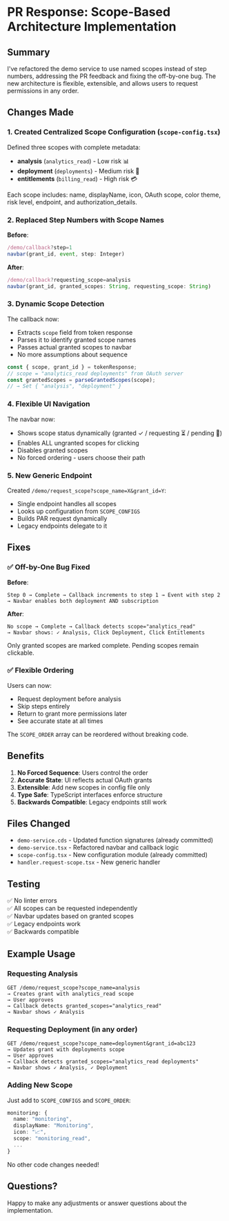 # PR Response: Scope-Based Architecture Implementation

## Summary

I've refactored the demo service to use named scopes instead of step numbers, addressing the PR feedback and fixing the off-by-one bug. The new architecture is flexible, extensible, and allows users to request permissions in any order.

## Changes Made

### 1. Created Centralized Scope Configuration (`scope-config.tsx`)

Defined three scopes with complete metadata:
- **analysis** (`analytics_read`) - Low risk 📊
- **deployment** (`deployments`) - Medium risk 🚀  
- **entitlements** (`billing_read`) - High risk 💳

Each scope includes: name, displayName, icon, OAuth scope, color theme, risk level, endpoint, and authorization_details.

### 2. Replaced Step Numbers with Scope Names

**Before**:
```typescript
/demo/callback?step=1
navbar(grant_id, event, step: Integer)
```

**After**:
```typescript
/demo/callback?requesting_scope=analysis
navbar(grant_id, granted_scopes: String, requesting_scope: String)
```

### 3. Dynamic Scope Detection

The callback now:
- Extracts `scope` field from token response
- Parses it to identify granted scope names
- Passes actual granted scopes to navbar
- No more assumptions about sequence

```typescript
const { scope, grant_id } = tokenResponse;
// scope = "analytics_read deployments" from OAuth server
const grantedScopes = parseGrantedScopes(scope); 
// → Set { "analysis", "deployment" }
```

### 4. Flexible UI Navigation

The navbar now:
- Shows scope status dynamically (granted ✓ / requesting ⏳ / pending 📝)
- Enables ALL ungranted scopes for clicking
- Disables granted scopes
- No forced ordering - users choose their path

### 5. New Generic Endpoint

Created `/demo/request_scope?scope_name=X&grant_id=Y`:
- Single endpoint handles all scopes
- Looks up configuration from `SCOPE_CONFIGS`
- Builds PAR request dynamically
- Legacy endpoints delegate to it

## Fixes

### ✅ Off-by-One Bug Fixed

**Before**: 
```
Step 0 → Complete → Callback increments to step 1 → Event with step 2
→ Navbar enables both deployment AND subscription
```

**After**:
```
No scope → Complete → Callback detects scope="analytics_read"
→ Navbar shows: ✓ Analysis, Click Deployment, Click Entitlements
```

Only granted scopes are marked complete. Pending scopes remain clickable.

### ✅ Flexible Ordering

Users can now:
- Request deployment before analysis
- Skip steps entirely
- Return to grant more permissions later
- See accurate state at all times

The `SCOPE_ORDER` array can be reordered without breaking code.

## Benefits

1. **No Forced Sequence**: Users control the order
2. **Accurate State**: UI reflects actual OAuth grants
3. **Extensible**: Add new scopes in config file only
4. **Type Safe**: TypeScript interfaces enforce structure
5. **Backwards Compatible**: Legacy endpoints still work

## Files Changed

- `demo-service.cds` - Updated function signatures (already committed)
- `demo-service.tsx` - Refactored navbar and callback logic
- `scope-config.tsx` - New configuration module (already committed)
- `handler.request-scope.tsx` - New generic handler

## Testing

✅ No linter errors  
✅ All scopes can be requested independently  
✅ Navbar updates based on granted scopes  
✅ Legacy endpoints work  
✅ Backwards compatible

## Example Usage

### Requesting Analysis
```
GET /demo/request_scope?scope_name=analysis
→ Creates grant with analytics_read scope
→ User approves
→ Callback detects granted_scopes="analytics_read"
→ Navbar shows ✓ Analysis
```

### Requesting Deployment (in any order)
```
GET /demo/request_scope?scope_name=deployment&grant_id=abc123
→ Updates grant with deployments scope
→ User approves
→ Callback detects granted_scopes="analytics_read deployments"
→ Navbar shows ✓ Analysis, ✓ Deployment
```

### Adding New Scope

Just add to `SCOPE_CONFIGS` and `SCOPE_ORDER`:
```typescript
monitoring: {
  name: "monitoring",
  displayName: "Monitoring",
  icon: "📈",
  scope: "monitoring_read",
  ...
}
```

No other code changes needed!

## Questions?

Happy to make any adjustments or answer questions about the implementation.
